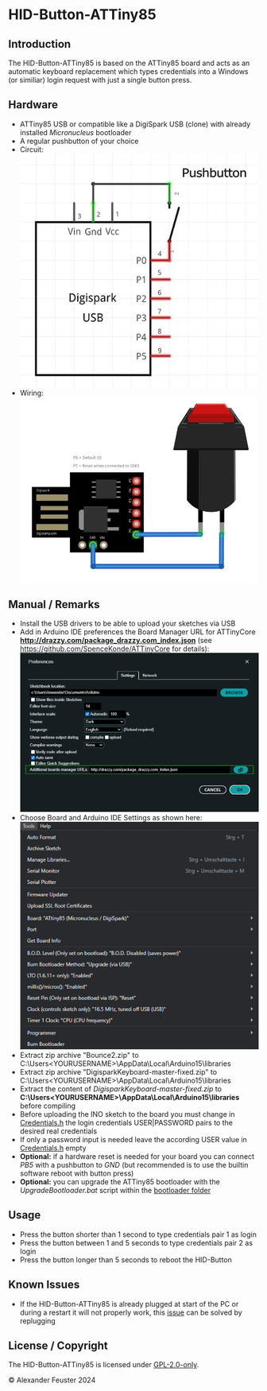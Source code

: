 # HID-Button-ATTiny85

## Introduction
The HID-Button-ATTiny85 is based on the ATTiny85 board and acts as an automatic keyboard replacement which types credentials into a Windows (or similiar) login request with just a single button press.

## Hardware
- ATTiny85 USB or compatible like a DigiSpark USB (clone) with already installed _Micronucleus_ bootloader
- A regular pushbutton of your choice
- Circuit:<br> ![Circuit](./docs/Circuit.png)
- Wiring:<br> ![Wiring](./docs/Wiring.png)

## Manual / Remarks
- Install the USB drivers to be able to upload your sketches via USB
- Add in Arduino IDE preferences the Board Manager URL for ATTinyCore __http://drazzy.com/package_drazzy.com_index.json__ (see https://github.com/SpenceKonde/ATTinyCore for details):<br> ![Boardmanager-URL](./docs/Boardmanager-URL.png)
- Choose Board and Arduino IDE Settings as shown here:<br> ![Arduino IDE Settings](./docs/Arduino_IDE_Settings.png)
- Extract zip archive "Bounce2.zip" to C:\Users\<YOURUSERNAME>\AppData\Local\Arduino15\libraries
- Extract zip archive "DigisparkKeyboard-master-fixed.zip" to C:\Users\<YOURUSERNAME>\AppData\Local\Arduino15\libraries
- Extract the content of _DigisparkKeyboard-master-fixed.zip_ to __C:\Users\<YOURUSERNAME>\AppData\Local\Arduino15\libraries__ before compiling
- Before uploading the INO sketch to the board you must change in [Credentials.h](./Credentials.h) the login credentials USER|PASSWORD pairs to the desired real credentials
- If only a password input is needed leave the according USER value in [Credentials.h](./Credentials.h) empty
- __Optional:__ if a hardware reset is needed for your board you can connect _PB5_ with a pushbutton to _GND_ (but recommended is to use the builtin software reboot with button press)
- __Optional:__ you can upgrade the ATTiny85 bootloader with the _UpgradeBootloader.bat_ script within the [bootloader folder](./bootloader/)

## Usage
- Press the button shorter than 1 second to type credentials pair 1 as login
- Press the button between 1 and 5 seconds to type credentials pair 2 as login
- Press the button longer than 5 seconds to reboot the HID-Button

## Known Issues
- If the HID-Button-ATTiny85 is already plugged at start of the PC or during a restart it will not properly work, this [issue](https://github.com/feuster/HID-Button/issues/1) can be solved by replugging

## License / Copyright
The HID-Button-ATTiny85 is licensed under [GPL-2.0-only](./LICENSE).

© Alexander Feuster 2024

